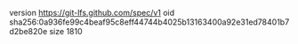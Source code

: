 version https://git-lfs.github.com/spec/v1
oid sha256:0a936fe99c4beaf95c8eff44744b4025b13163400a92e31ed78401b7d2be820e
size 1810
